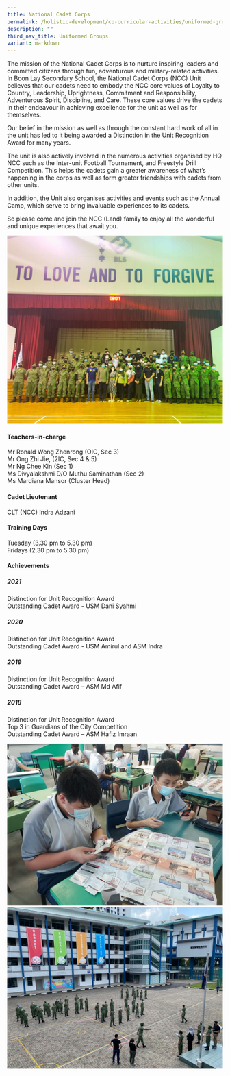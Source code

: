 ```yaml
---
title: National Cadet Corps
permalink: /holistic-development/co-curricular-activities/uniformed-groups/ncc/
description: ""
third_nav_title: Uniformed Groups
variant: markdown
---
```

The mission of the National Cadet Corps is to nurture inspiring leaders and committed citizens through fun, adventurous and military-related activities. In Boon Lay Secondary School, the National Cadet Corps (NCC) Unit believes that our cadets need to embody the NCC core values of Loyalty to Country, Leadership, Uprightness, Commitment and Responsibility, Adventurous Spirit, Discipline, and Care. These core values drive the cadets in their endeavour in achieving excellence for the unit as well as for themselves.

Our belief in the mission as well as through the constant hard work of all in the unit has led to it being awarded a Distinction in the Unit Recognition Award for many years.

The unit is also actively involved in the numerous activities organised by HQ NCC such as the Inter-unit Football Tournament, and Freestyle Drill Competition. This helps the cadets gain a greater awareness of what’s happening in the corps as well as form greater friendships with cadets from other units.

In addition, the Unit also organises activities and events such as the Annual Camp, which serve to bring invaluable experiences to its cadets.

So please come and join the NCC (Land) family to enjoy all the wonderful and unique experiences that await you.

![](/images/NCC4-1024x890.jpg)

#### Teachers-in-charge
Mr Ronald Wong Zhenrong (OIC, Sec 3)<br>
Mr Ong Zhi Jie, (2IC, Sec 4 &amp; 5)<br>
Mr Ng Chee Kin (Sec 1)<br>
Ms Divyalakshmi D/O Muthu Saminathan (Sec 2)<br>
Ms Mardiana Mansor (Cluster Head)<br>

#### Cadet Lieutenant
CLT (NCC) Indra Adzani <br>

#### Training Days
Tuesday (3.30 pm to 5.30 pm) <br>
Fridays (2.30 pm to 5.30 pm) <br>

#### Achievements
##### 2021
Distinction for Unit Recognition Award <br>
Outstanding Cadet Award - USM Dani Syahmi&nbsp;<br>

##### 2020
Distinction for Unit Recognition Award <br>
Outstanding Cadet Award - USM Amirul and ASM Indra <br>

##### 2019
Distinction for Unit Recognition Award <br>
Outstanding Cadet Award – ASM Md Afif <br>

##### 2018
Distinction for Unit Recognition Award <br>
Top 3 in Guardians of the City Competition <br>
Outstanding Cadet Award – ASM Hafiz Imraan <br>

![](/images/NCC3-1024x768.jpg)
![](/images/NCC1-1024x768.jpg)